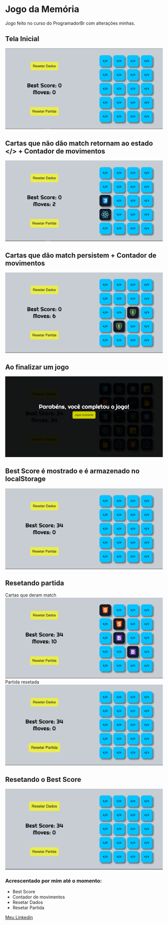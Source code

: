 # Jogo da Memória

Jogo feito no curso do ProgramadorBr com alterações minhas.

## Tela Inicial

![image](./README/memoria-state-0.png)

## Cartas que não dão match retornam ao estado  </> + Contador de movimentos

![image](./README/memoria-state-1.png)

## Cartas que dão match persistem + Contador de movimentos

![image](./README/memoria-state-2.png)

## Ao finalizar um jogo

![image](./README/memoria-state-3.png)

## Best Score é mostrado e é armazenado no localStorage

![image](./README/memoria-state-4.png)

## Resetando partida

Cartas que deram match
![image](./README/memoria-state-5.png)
Partida resetada
![image](./README/memoria-state-6.png)

## Resetando o Best Score

![image](./README/memoria-state-7.png)

### Acrescentado por mim até o momento:

* Best Score
* Contador de movimentos
* Resetar Dados
* Resetar Partida

[Meu Linkedin](https://www.linkedin.com/in/kaio-matos-9532271a5)
